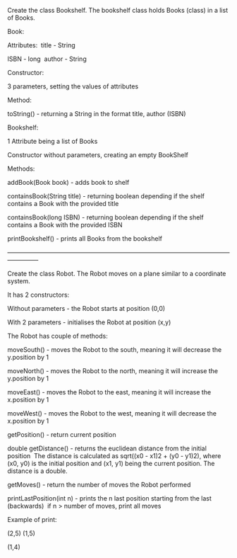 Create the class Bookshelf. The bookshelf class holds Books (class) in a list of Books.

Book:

Attributes: 
title - String

ISBN - long 
author - String

Constructor:

3 parameters, setting the values of attributes

Method:

toString() - returning a String in the format title, author (ISBN)

Bookshelf:

1 Attribute being a list of Books

Constructor without parameters, creating an empty BookShelf

Methods:

addBook(Book book) - adds book to shelf

containsBook(String title) - returning	boolean depending if the shelf contains a Book with the
provided title

containsBook(long ISBN) - returning	boolean depending if the shelf contains a Book with the
provided ISBN

printBookshelf() - prints all Books from the bookshelf

—————————————————————————————————————————

Create the class Robot. The Robot moves on a plane similar to a coordinate system.

It has 2 constructors:

Without parameters - the Robot starts at position (0,0)

With 2 parameters - initialises the Robot at position (x,y)

The Robot has couple of methods:

moveSouth() - moves the Robot to the south, meaning it will decrease the y.position by 1

moveNorth() - moves the Robot to the north, meaning it will increase the y.position by 1

moveEast() - moves the Robot to the east, meaning it will increase the x.position by 1

moveWest() - moves the Robot to the west, meaning it will decrease the x.position by 1

getPosition() - return current position

double getDistance() - returns the euclidean distance from the initial position 
The distance is calculated as sqrt((x0 - x1)2 + (y0 - y1)2), where (x0, y0) is the initial position and
(x1, y1) being the current position. The distance is a double.

getMoves() - return the number of moves the Robot performed

printLastPosition(int n) - prints the n last position starting from the last (backwards) 
if n > number of moves, print all moves

Example of print:

(2,5)
(1,5)

(1,4)